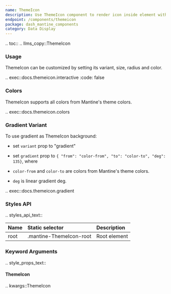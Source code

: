 ```yaml
---
name: ThemeIcon
description: Use ThemeIcon component to render icon inside element with theme colors.
endpoint: /components/themeicon
package: dash_mantine_components
category: Data Display
---
```


.. toc::
.. llms_copy::ThemeIcon

### Usage

ThemeIcon can be customized by setting its variant, size, radius and color.


.. exec::docs.themeicon.interactive
    :code: false

### Colors

ThemeIcon supports all colors from Mantine's theme colors.

.. exec::docs.themeicon.colors

### Gradient Variant

To use gradient as ThemeIcon background:

* set `variant` prop to "gradient"
* set `gradient` prop to `{ "from": "color-from", "to": "color-to", "deg": 135}`, where

* `color-from` and `color-to` are colors from Mantine's theme colors.
* `deg` is linear gradient deg.

.. exec::docs.themeicon.gradient

### Styles API

.. styles_api_text::

| Name        | Static selector         | Description                                      |
|:------------|:------------------------|:-------------------------------------------------|
| root        | .mantine-ThemeIcon-root | Root element                                     |


### Keyword Arguments
.. style_props_text::

#### ThemeIcon

.. kwargs::ThemeIcon
